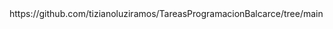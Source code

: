 <html>
  <div>https://github.com/tizianoluziramos/TareasProgramacionBalcarce/tree/main</div>
</html>
